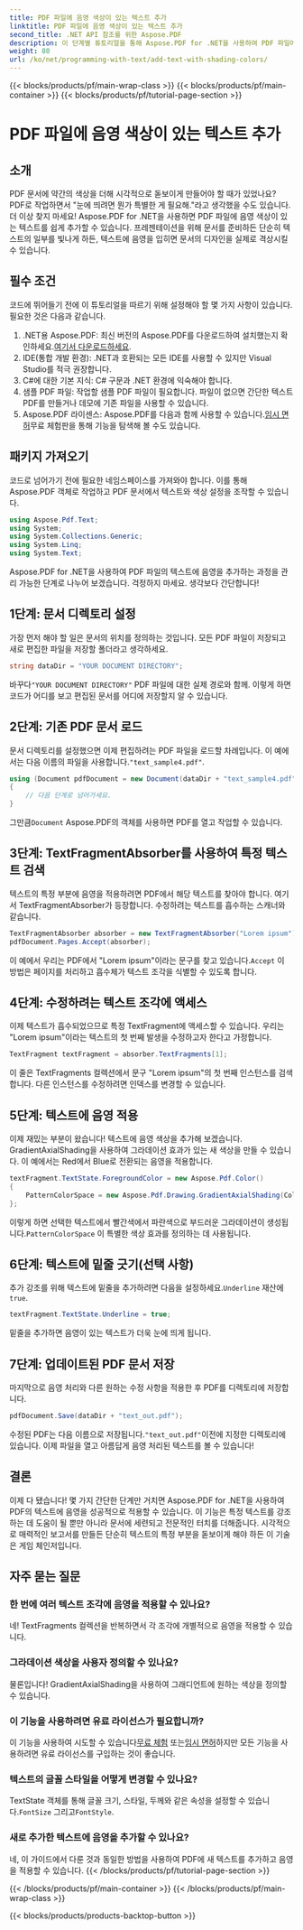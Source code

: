 ```yaml
---
title: PDF 파일에 음영 색상이 있는 텍스트 추가
linktitle: PDF 파일에 음영 색상이 있는 텍스트 추가
second_title: .NET API 참조를 위한 Aspose.PDF
description: 이 단계별 튜토리얼을 통해 Aspose.PDF for .NET을 사용하여 PDF 파일에 텍스트 음영을 추가하는 방법을 알아보세요. 컬러 그라데이션으로 문서를 사용자 지정하세요.
weight: 80
url: /ko/net/programming-with-text/add-text-with-shading-colors/
---
```


{{< blocks/products/pf/main-wrap-class >}}
{{< blocks/products/pf/main-container >}}
{{< blocks/products/pf/tutorial-page-section >}}

# PDF 파일에 음영 색상이 있는 텍스트 추가

## 소개

PDF 문서에 약간의 색상을 더해 시각적으로 돋보이게 만들어야 할 때가 있었나요? PDF로 작업하면서 "눈에 띄려면 뭔가 특별한 게 필요해."라고 생각했을 수도 있습니다. 더 이상 찾지 마세요! Aspose.PDF for .NET을 사용하면 PDF 파일에 음영 색상이 있는 텍스트를 쉽게 추가할 수 있습니다. 프레젠테이션을 위해 문서를 준비하든 단순히 텍스트의 일부를 빛나게 하든, 텍스트에 음영을 입히면 문서의 디자인을 실제로 격상시킬 수 있습니다.

## 필수 조건

코드에 뛰어들기 전에 이 튜토리얼을 따르기 위해 설정해야 할 몇 가지 사항이 있습니다. 필요한 것은 다음과 같습니다.

1.  .NET용 Aspose.PDF: 최신 버전의 Aspose.PDF를 다운로드하여 설치했는지 확인하세요.[여기서 다운로드하세요](https://releases.aspose.com/pdf/net/).
2. IDE(통합 개발 환경): .NET과 호환되는 모든 IDE를 사용할 수 있지만 Visual Studio를 적극 권장합니다.
3. C#에 대한 기본 지식: C# 구문과 .NET 환경에 익숙해야 합니다.
4. 샘플 PDF 파일: 작업할 샘플 PDF 파일이 필요합니다. 파일이 없으면 간단한 텍스트 PDF를 만들거나 데모에 기존 파일을 사용할 수 있습니다.
5.  Aspose.PDF 라이센스: Aspose.PDF를 다음과 함께 사용할 수 있습니다.[임시 면허](https://purchase.aspose.com/temporary-license/)무료 체험판을 통해 기능을 탐색해 볼 수도 있습니다.

## 패키지 가져오기

코드로 넘어가기 전에 필요한 네임스페이스를 가져와야 합니다. 이를 통해 Aspose.PDF 객체로 작업하고 PDF 문서에서 텍스트와 색상 설정을 조작할 수 있습니다.

```csharp
using Aspose.Pdf.Text;
using System;
using System.Collections.Generic;
using System.Linq;
using System.Text;
```

Aspose.PDF for .NET을 사용하여 PDF 파일의 텍스트에 음영을 추가하는 과정을 관리 가능한 단계로 나누어 보겠습니다. 걱정하지 마세요. 생각보다 간단합니다!

## 1단계: 문서 디렉토리 설정

가장 먼저 해야 할 일은 문서의 위치를 정의하는 것입니다. 모든 PDF 파일이 저장되고 새로 편집한 파일을 저장할 폴더라고 생각하세요.

```csharp
string dataDir = "YOUR DOCUMENT DIRECTORY";
```

 바꾸다`"YOUR DOCUMENT DIRECTORY"` PDF 파일에 대한 실제 경로와 함께. 이렇게 하면 코드가 어디를 보고 편집된 문서를 어디에 저장할지 알 수 있습니다.

## 2단계: 기존 PDF 문서 로드

문서 디렉토리를 설정했으면 이제 편집하려는 PDF 파일을 로드할 차례입니다. 이 예에서는 다음 이름의 파일을 사용합니다.`"text_sample4.pdf"`.

```csharp
using (Document pdfDocument = new Document(dataDir + "text_sample4.pdf"))
{
    // 다음 단계로 넘어가세요.
}
```

 그만큼`Document` Aspose.PDF의 객체를 사용하면 PDF를 열고 작업할 수 있습니다.

## 3단계: TextFragmentAbsorber를 사용하여 특정 텍스트 검색

텍스트의 특정 부분에 음영을 적용하려면 PDF에서 해당 텍스트를 찾아야 합니다. 여기서 TextFragmentAbsorber가 등장합니다. 수정하려는 텍스트를 흡수하는 스캐너와 같습니다.

```csharp
TextFragmentAbsorber absorber = new TextFragmentAbsorber("Lorem ipsum");
pdfDocument.Pages.Accept(absorber);
```

 이 예에서 우리는 PDF에서 "Lorem ipsum"이라는 문구를 찾고 있습니다.`Accept` 이 방법은 페이지를 처리하고 흡수체가 텍스트 조각을 식별할 수 있도록 합니다.

## 4단계: 수정하려는 텍스트 조각에 액세스

이제 텍스트가 흡수되었으므로 특정 TextFragment에 액세스할 수 있습니다. 우리는 "Lorem ipsum"이라는 텍스트의 첫 번째 발생을 수정하고자 한다고 가정합니다.

```csharp
TextFragment textFragment = absorber.TextFragments[1];
```

이 줄은 TextFragments 컬렉션에서 문구 "Lorem ipsum"의 첫 번째 인스턴스를 검색합니다. 다른 인스턴스를 수정하려면 인덱스를 변경할 수 있습니다.

## 5단계: 텍스트에 음영 적용

이제 재밌는 부분이 왔습니다! 텍스트에 음영 색상을 추가해 보겠습니다. GradientAxialShading을 사용하여 그라데이션 효과가 있는 새 색상을 만들 수 있습니다. 이 예에서는 Red에서 Blue로 전환되는 음영을 적용합니다.

```csharp
textFragment.TextState.ForegroundColor = new Aspose.Pdf.Color()
{
    PatternColorSpace = new Aspose.Pdf.Drawing.GradientAxialShading(Color.Red, Color.Blue)
};
```

 이렇게 하면 선택한 텍스트에서 빨간색에서 파란색으로 부드러운 그라데이션이 생성됩니다.`PatternColorSpace` 이 특별한 색상 효과를 정의하는 데 사용됩니다.

## 6단계: 텍스트에 밑줄 긋기(선택 사항)

 추가 강조를 위해 텍스트에 밑줄을 추가하려면 다음을 설정하세요.`Underline` 재산에`true`.

```csharp
textFragment.TextState.Underline = true;
```

밑줄을 추가하면 음영이 있는 텍스트가 더욱 눈에 띄게 됩니다.

## 7단계: 업데이트된 PDF 문서 저장

마지막으로 음영 처리와 다른 원하는 수정 사항을 적용한 후 PDF를 디렉토리에 저장합니다.

```csharp
pdfDocument.Save(dataDir + "text_out.pdf");
```

 수정된 PDF는 다음 이름으로 저장됩니다.`"text_out.pdf"`이전에 지정한 디렉토리에 있습니다. 이제 파일을 열고 아름답게 음영 처리된 텍스트를 볼 수 있습니다!

## 결론

이제 다 됐습니다! 몇 가지 간단한 단계만 거치면 Aspose.PDF for .NET을 사용하여 PDF의 텍스트에 음영을 성공적으로 적용할 수 있습니다. 이 기능은 특정 텍스트를 강조하는 데 도움이 될 뿐만 아니라 문서에 세련되고 전문적인 터치를 더해줍니다. 시각적으로 매력적인 보고서를 만들든 단순히 텍스트의 특정 부분을 돋보이게 해야 하든 이 기술은 게임 체인저입니다.


## 자주 묻는 질문

### 한 번에 여러 텍스트 조각에 음영을 적용할 수 있나요?
네! TextFragments 컬렉션을 반복하면서 각 조각에 개별적으로 음영을 적용할 수 있습니다.

### 그라데이션 색상을 사용자 정의할 수 있나요?
물론입니다! GradientAxialShading을 사용하여 그래디언트에 원하는 색상을 정의할 수 있습니다.

### 이 기능을 사용하려면 유료 라이선스가 필요합니까?
 이 기능을 사용하여 시도할 수 있습니다[무료 체험](https://releases.aspose.com/) 또는[임시 면허](https://purchase.aspose.com/temporary-license/)하지만 모든 기능을 사용하려면 유료 라이선스를 구입하는 것이 좋습니다.

### 텍스트의 글꼴 스타일을 어떻게 변경할 수 있나요?
 TextState 객체를 통해 글꼴 크기, 스타일, 두께와 같은 속성을 설정할 수 있습니다.`FontSize` 그리고`FontStyle`.

### 새로 추가한 텍스트에 음영을 추가할 수 있나요?
네, 이 가이드에서 다룬 것과 동일한 방법을 사용하여 PDF에 새 텍스트를 추가하고 음영을 적용할 수 있습니다.
{{< /blocks/products/pf/tutorial-page-section >}}

{{< /blocks/products/pf/main-container >}}
{{< /blocks/products/pf/main-wrap-class >}}

{{< blocks/products/products-backtop-button >}}
